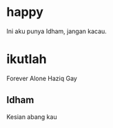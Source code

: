 # happy
Ini aku punya Idham, jangan kacau.
# ikutlah
Forever Alone
Haziq Gay
## Idham
Kesian abang kau
